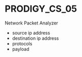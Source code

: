 # PRODIGY_CS_05
 Network Packet Analyzer
  - source ip address
  - destination ip address
  - protocols
  - payload